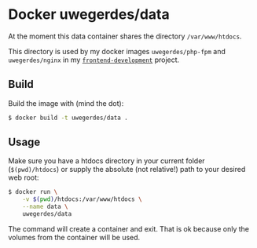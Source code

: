 # Docker uwegerdes/data

At the moment this data container shares the directory `/var/www/htdocs`.

This directory is used by my docker images `uwegerdes/php-fpm` and `uwegerdes/nginx` in my [`frontend-development`](https://github.com/UweGerdes/frontend-development) project.

## Build

Build the image with (mind the dot):

```bash
$ docker build -t uwegerdes/data .
```

## Usage

Make sure you have a htdocs directory in your current folder (`$(pwd)/htdocs`) or supply the absolute (not relative!) path to your desired web root:

```bash
$ docker run \
	-v $(pwd)/htdocs:/var/www/htdocs \
	--name data \
	uwegerdes/data
```

The command will create a container and exit. That is ok because only the volumes from the container will be used.

